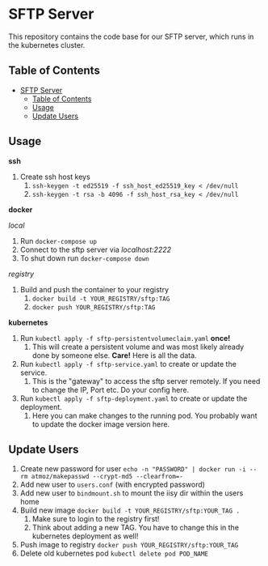 # SFTP Server

This repository contains the code base for our SFTP server, which runs in the kubernetes cluster.

## Table of Contents

- [SFTP Server](#sftp-server)
  - [Table of Contents](#table-of-contents)
  - [Usage](#usage)
  - [Update Users](#update-users)
## Usage

**ssh**

1. Create ssh host keys
   1. `ssh-keygen -t ed25519 -f ssh_host_ed25519_key < /dev/null`
   2. `ssh-keygen -t rsa -b 4096 -f ssh_host_rsa_key < /dev/null`

**docker**

*local*
1. Run `docker-compose up`
2. Connect to the sftp server via *localhost:2222*
3. To shut down run `docker-compose down`

*registry*
1. Build and push the container to your registry
   1. `docker build -t YOUR_REGISTRY/sftp:TAG`
   2. `docker push YOUR_REGISTRY/sftp:TAG`

**kubernetes**

1. Run `kubectl apply -f sftp-persistentvolumeclaim.yaml` **once!**
   1. This will create a persistent volume and was most likely already done by someone else. **Care!** Here is all the data.
2. Run `kubectl apply -f sftp-service.yaml` to create or update the service.
   1. This is the "gateway" to access the sftp server remotely. If you need to change the IP, Port etc. Do your config here.
3. Run `kubectl apply -f sftp-deployment.yaml` to create or update the deployment.
   1. Here you can make changes to the running pod. You probably want to update the docker image version here.

## Update Users

1. Create new password for user `echo -n "PASSWORD" | docker run -i --rm atmoz/makepasswd --crypt-md5 --clearfrom=-`
2. Add new user to `users.conf` (with encrypted password)
3. Add new user to `bindmount.sh` to mount the iisy dir within the users home
4. Build new image `docker build -t YOUR_REGISTRY/sftp:YOUR_TAG .`
   1. Make sure to login to the registry first!
   2. Think about adding a new TAG. You have to change this in the kubernetes deployment as well!
5. Push image to registry `docker push YOUR_REGISTRY/sftp:YOUR_TAG`
6. Delete old kubernetes pod `kubectl delete pod POD_NAME`

